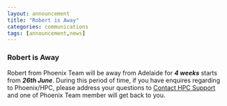 ```yaml
---
layout: announcement 
title: "Robert is Away"
categories: communications
tags: [announcement,news]
---
```


### Robert is Away

Robert from Phoenix Team will be away from Adelaide for **_4 weeks_**
starts from **_26th June_**. During this period of time, if you have enquires regarding to Phoenix/HPC, please address your questions to <a href="mailto:hpcsupport@adelaide.edu.au">Contact HPC Support</a> and one of Phoenix Team member will get back to you. 

